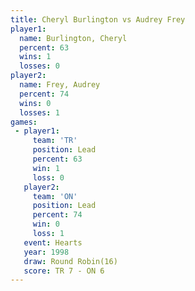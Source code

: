 ```yaml
---
title: Cheryl Burlington vs Audrey Frey
player1:                  
  name: Burlington, Cheryl
  percent: 63             
  wins: 1                 
  losses: 0               
player2:                  
  name: Frey, Audrey      
  percent: 74             
  wins: 0                 
  losses: 1               
games:
 - player1:        
     team: 'TR'    
     position: Lead
     percent: 63   
     win: 1        
     loss: 0       
   player2:        
     team: 'ON'    
     position: Lead
     percent: 74   
     win: 0        
     loss: 1       
   event: Hearts        
   year: 1998           
   draw: Round Robin(16)
   score: TR 7 - ON 6   
---
```

